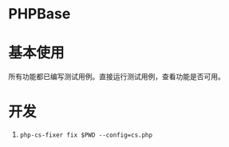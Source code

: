 # PHPBase

# 基本使用

所有功能都已编写测试用例。直接运行测试用例，查看功能是否可用。


# 开发

1. `php-cs-fixer fix $PWD --config=cs.php`
